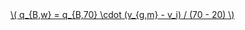 <a href="/eco2_guide_center/1.%20ECO2%20Logic%20Guide/Hee1_Equation_List.html" class="equation-link" target="_blank" rel="noopener noreferrer">
  \( q_{B,w} = q_{B,70} \cdot (v_{g,m} - v_i) / (70 - 20) \) 
</a>
